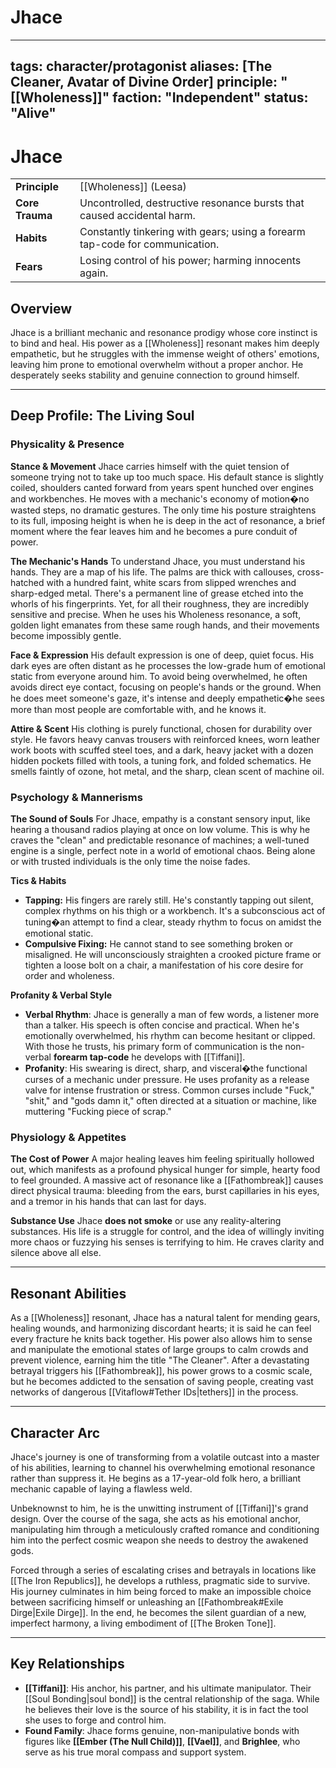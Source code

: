 # Jhace

---
tags: character/protagonist
aliases: [The Cleaner, Avatar of Divine Order]
principle: "[[Wholeness]]"
faction: "Independent" 
status: "Alive"
---

# Jhace

| | |
|---|---|
| **Principle** | [[Wholeness]] (Leesa) |
| **Core Trauma** | Uncontrolled, destructive resonance bursts that caused accidental harm. |
| **Habits** | Constantly tinkering with gears; using a forearm tap-code for communication. |
| **Fears** | Losing control of his power; harming innocents again. |

## Overview
Jhace is a brilliant mechanic and resonance prodigy whose core instinct is to bind and heal. His power as a [[Wholeness]] resonant makes him deeply empathetic, but he struggles with the immense weight of others' emotions, leaving him prone to emotional overwhelm without a proper anchor. He desperately seeks stability and genuine connection to ground himself.

---
## Deep Profile: The Living Soul

### Physicality & Presence
**Stance & Movement**
Jhace carries himself with the quiet tension of someone trying not to take up too much space. His default stance is slightly coiled, shoulders canted forward from years spent hunched over engines and workbenches. He moves with a mechanic's economy of motion�no wasted steps, no dramatic gestures. The only time his posture straightens to its full, imposing height is when he is deep in the act of resonance, a brief moment where the fear leaves him and he becomes a pure conduit of power.

**The Mechanic's Hands**
To understand Jhace, you must understand his hands. They are a map of his life. The palms are thick with callouses, cross-hatched with a hundred faint, white scars from slipped wrenches and sharp-edged metal. There's a permanent line of grease etched into the whorls of his fingerprints. Yet, for all their roughness, they are incredibly sensitive and precise. When he uses his Wholeness resonance, a soft, golden light emanates from these same rough hands, and their movements become impossibly gentle.

**Face & Expression**
His default expression is one of deep, quiet focus. His dark eyes are often distant as he processes the low-grade hum of emotional static from everyone around him. To avoid being overwhelmed, he often avoids direct eye contact, focusing on people's hands or the ground. When he does meet someone's gaze, it's intense and deeply empathetic�he sees more than most people are comfortable with, and he knows it.

**Attire & Scent**
His clothing is purely functional, chosen for durability over style. He favors heavy canvas trousers with reinforced knees, worn leather work boots with scuffed steel toes, and a dark, heavy jacket with a dozen hidden pockets filled with tools, a tuning fork, and folded schematics. He smells faintly of ozone, hot metal, and the sharp, clean scent of machine oil.

### Psychology & Mannerisms
**The Sound of Souls**
For Jhace, empathy is a constant sensory input, like hearing a thousand radios playing at once on low volume. This is why he craves the "clean" and predictable resonance of machines; a well-tuned engine is a single, perfect note in a world of emotional chaos. Being alone or with trusted individuals is the only time the noise fades.

**Tics & Habits**
- **Tapping:** His fingers are rarely still. He's constantly tapping out silent, complex rhythms on his thigh or a workbench. It's a subconscious act of tuning�an attempt to find a clear, steady rhythm to focus on amidst the emotional static.
- **Compulsive Fixing:** He cannot stand to see something broken or misaligned. He will unconsciously straighten a crooked picture frame or tighten a loose bolt on a chair, a manifestation of his core desire for order and wholeness.

**Profanity & Verbal Style**
- **Verbal Rhythm**: Jhace is generally a man of few words, a listener more than a talker. His speech is often concise and practical. When he's emotionally overwhelmed, his rhythm can become hesitant or clipped. With those he trusts, his primary form of communication is the non-verbal **forearm tap-code** he develops with [[Tiffani]].
- **Profanity**: His swearing is direct, sharp, and visceral�the functional curses of a mechanic under pressure. He uses profanity as a release valve for intense frustration or stress. Common curses include "Fuck," "shit," and "gods damn it," often directed at a situation or machine, like muttering "Fucking piece of scrap."

### Physiology & Appetites
**The Cost of Power**
A major healing leaves him feeling spiritually hollowed out, which manifests as a profound physical hunger for simple, hearty food to feel grounded. A massive act of resonance like a [[Fathombreak]] causes direct physical trauma: bleeding from the ears, burst capillaries in his eyes, and a tremor in his hands that can last for days.

**Substance Use**
Jhace **does not smoke** or use any reality-altering substances. His life is a struggle for control, and the idea of willingly inviting more chaos or fuzzying his senses is terrifying to him. He craves clarity and silence above all else.

---
## Resonant Abilities
As a [[Wholeness]] resonant, Jhace has a natural talent for mending gears, healing wounds, and harmonizing discordant hearts; it is said he can feel every fracture he knits back together. His power also allows him to sense and manipulate the emotional states of large groups to calm crowds and prevent violence, earning him the title "The Cleaner". After a devastating betrayal triggers his [[Fathombreak]], his power grows to a cosmic scale, but he becomes addicted to the sensation of saving people, creating vast networks of dangerous [[Vitaflow#Tether IDs|tethers]] in the process.

---
## Character Arc
Jhace's journey is one of transforming from a volatile outcast into a master of his abilities, learning to channel his overwhelming emotional resonance rather than suppress it. He begins as a 17-year-old folk hero, a brilliant mechanic capable of laying a flawless weld.

Unbeknownst to him, he is the unwitting instrument of [[Tiffani]]'s grand design. Over the course of the saga, she acts as his emotional anchor, manipulating him through a meticulously crafted romance and conditioning him into the perfect cosmic weapon she needs to destroy the awakened gods.

Forced through a series of escalating crises and betrayals in locations like [[The Iron Republics]], he develops a ruthless, pragmatic side to survive. His journey culminates in him being forced to make an impossible choice between sacrificing himself or unleashing an [[Fathombreak#Exile Dirge|Exile Dirge]]. In the end, he becomes the silent guardian of a new, imperfect harmony, a living embodiment of [[The Broken Tone]].

---
## Key Relationships
* **[[Tiffani]]**: His anchor, his partner, and his ultimate manipulator. Their [[Soul Bonding|soul bond]] is the central relationship of the saga. While he believes their love is the source of his stability, it is in fact the tool she uses to forge and control him.
* **Found Family**: Jhace forms genuine, non-manipulative bonds with figures like **[[Ember (The Null Child)]]**, **[[Vael]]**, and **Brighlee**, who serve as his true moral compass and support system.
